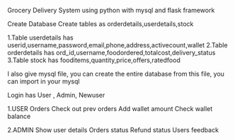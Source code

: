 
Grocery Delivery System using python with mysql and flask framework 

Create Database
Create tables as orderdetails,userdetails,stock

1.Table userdetails has userid,username,password,email,phone,address,activecount,wallet
2.Table orderdetails has ord_id,username,foodordered,totalcost,delivery_status
3.Table stock has fooditems,quantity,price,offers,ratedfood

I also give mysql file, you can create the entire database from this file, you can import in your mysql

Login has User , Admin, Newuser

1.USER
  Orders
  Check out prev orders
  Add wallet amount
  Check wallet balance

2.ADMIN
  Show user details
  Orders status
  Refund status
  Users feedback

